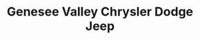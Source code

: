 ---
title: "Genesee Valley Chrysler Dodge Jeep"
url: /avon/genesee-valley-chrysler-dodge-jeep/
shop: car
---